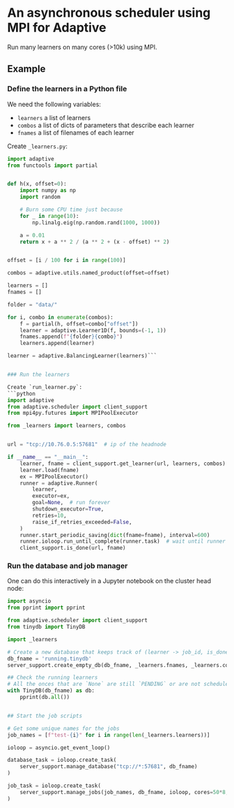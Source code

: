 # An asynchronous scheduler using MPI for Adaptive

Run many learners on many cores (>10k) using MPI.

## Example

### Define the learners in a Python file

We need the following variables:
* `learners` a list of learners
* `combos` a list of dicts of parameters that describe each learner
* `fnames` a list of filenames of each learner

Create `_learners.py`:
```python
import adaptive
from functools import partial


def h(x, offset=0):
    import numpy as np
    import random

    # Burn some CPU time just because
    for _ in range(10):
        np.linalg.eig(np.random.rand(1000, 1000))

    a = 0.01
    return x + a ** 2 / (a ** 2 + (x - offset) ** 2)


offset = [i / 100 for i in range(100)]

combos = adaptive.utils.named_product(offset=offset)

learners = []
fnames = []

folder = "data/"

for i, combo in enumerate(combos):
    f = partial(h, offset=combo["offset"])
    learner = adaptive.Learner1D(f, bounds=(-1, 1))
    fnames.append(f"{folder}{combo}")
    learners.append(learner)

learner = adaptive.BalancingLearner(learners)```


### Run the learners

Create `run_learner.py`:
```python
import adaptive
from adaptive.scheduler import client_support
from mpi4py.futures import MPIPoolExecutor

from _learners import learners, combos


url = "tcp://10.76.0.5:57681"  # ip of the headnode

if __name__ == "__main__":
    learner, fname = client_support.get_learner(url, learners, combos)
    learner.load(fname)
    ex = MPIPoolExecutor()
    runner = adaptive.Runner(
        learner,
        executor=ex,
        goal=None,  # run forever
        shutdown_executor=True,
        retries=10,
        raise_if_retries_exceeded=False,
    )
    runner.start_periodic_saving(dict(fname=fname), interval=600)
    runner.ioloop.run_until_complete(runner.task)  # wait until runner goal reached
    client_support.is_done(url, fname)
```


### Run the database and job manager

One can do this interactively in a Jupyter notebook on the cluster head node:
```python
import asyncio
from pprint import pprint

from adaptive.scheduler import client_support
from tinydb import TinyDB

import _learners

# Create a new database that keeps track of (learner -> job_id, is_done)
db_fname = 'running.tinydb'
server_support.create_empty_db(db_fname, _learners.fnames, _learners.combos)

## Check the running learners
# All the onces that are `None` are still `PENDING` or are not scheduled.
with TinyDB(db_fname) as db:
    pprint(db.all())


## Start the job scripts

# Get some unique names for the jobs
job_names = [f"test-{i}" for i in range(len(_learners.learners))]

ioloop = asyncio.get_event_loop()

database_task = ioloop.create_task(
    server_support.manage_database("tcp://*:57681", db_fname)
)

job_task = ioloop.create_task(
    server_support.manage_jobs(job_names, db_fname, ioloop, cores=50*8, interval=60)
)
```
